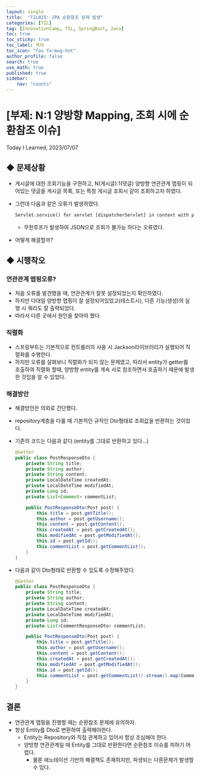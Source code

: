 ```yaml
---
layout: single
title:  "TIL025: JPA 순환참조 문제 발생"
categories: [TIL]
tag: [InnovationCamp, TIL, SpringBoot, Java] 
toc: true
toc_sticky: true
toc_label: 목차
toc_icon: "fas fa-mug-hot"
author_profile: false
search: true
use_math: true
published: true
sidebar:
    nav: "counts"
---
```


# [부제: N:1 양방향 Mapping, 조회 시에 순환참조 이슈]
Today I Learned, 2023/07/07

## ◆ 문제상황
- 게시글에 대한 조회기능을 구현하고, N(게시글):1(댓글) 양방향 연관관계 맵핑이 되어있는 댓글을 게시글 목록, 또는 특정 게시글 조회시 같이 조회하고자 하였다.
- 그런데 다음과 같은 오류가 발생하였다.
  
  ```html
  Servlet.service() for servlet [dispatcherServlet] in context with path [] threw exception [Request processing failed: org.springframework.http.converter.HttpMessageNotWritableException: Could not write JSON: Infinite recursion (StackOverflowError)] with root cause
  ```

  - 무한루프가 발생하여 JSON으로 조회가 불가능 하다는 오류였다.
- 어떻게 해결할까?

## ◆ 시행착오
### 연관관계 맵핑오류? 
  - 처음 오류를 발견했을 때, 연관관계가 잘못 설정되었는지 확인하였다. 
  - 하지만 다대일 양방향 맵핑이 잘 설정되어있었고(테스트시), 다른 기능(생성)의 실행 시 쿼리도 잘 출력되었다.
  - 따라서 다른 곳에서 원인을 찾아야 했다.

### 직렬화
  - 스프링부트는 기본적으로 컨트롤러의 사용 시 Jackson라이브러리가 실행되어 직렬화를 수행한다.
  - 하지만 오류를 살펴보니 직렬화가 되지 않는 문제였고, 따라서 entity가 getter를 호출하여 직렬화 할때, 양방향 entity를 계속 서로 참조하면서 호출하기 때문에 발생한 것임을 알 수 있었다.

### 해결방안
  - 해결방안은 의외로 간단했다.
  - repository계층을 다룰 때 기본적인 규칙인 Dto형태로 조회값을 반환하는 것이었다.
  - 기존의 코드는 다음과 같다.(entity를 그대로 반환하고 있다...)

    ```java
    @Getter
    public class PostResponseDto {
        private String title;
        private String author;
        private String content;
        private LocalDateTime createdAt;
        private LocalDateTime modifiedAt;
        private Long id;
        private List<Comment> commentList;

        public PostResponseDto(Post post) {
            this.title = post.getTitle();
            this.author = post.getUsername();
            this.content = post.getContent();
            this.createdAt = post.getCreatedAt();
            this.modifiedAt = post.getModifiedAt();
            this.id = post.getId();
            this.commentList = post.getCommentList();
        }
    }
    ```

  - 다음과 같이 Dto형태로 반환할 수 있도록 수정해주었다.
    
    ```java
    @Getter
    public class PostResponseDto {
        private String title;
        private String author;
        private String content;
        private LocalDateTime createdAt;
        private LocalDateTime modifiedAt;
        private Long id;
        private List<CommentResponseDto> commentList;

        public PostResponseDto(Post post) {
            this.title = post.getTitle();
            this.author = post.getUsername();
            this.content = post.getContent();
            this.createdAt = post.getCreatedAt();
            this.modifiedAt = post.getModifiedAt();
            this.id = post.getId();
            this.commentList = post.getCommentList().stream().map(CommentResponseDto::new).toList();
        }
    }

    ```

## 결론
- 연관관계 맵핑을 진행할 때는 순환참조 문제에 유의하자.
- 항상 Entity를 Dto로 변환하여 출력해야한다.
  - Entity는 Repository와 직접 관계하고 있어서 항상 조심해야 한다. 
  - 양방향 연관관계일 때 Entity를 그대로 반환한다면 순환참조 이슈를 피하기 어렵다. 
    - 물론 애노테이션 기반의 해결책도 존재하지만, 파생되는 다른문제가 발생할 수 있다.